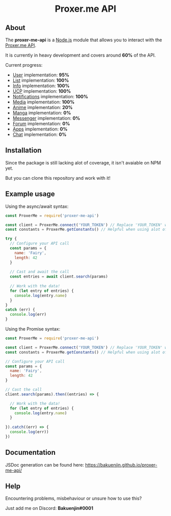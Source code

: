 <div align="center">
  <p>
    <h1>Proxer.me API</h1>
  </p>
</div>

## About
The **proxer-me-api** is a [Node.js](https://nodejs.org) module that allows you to interact with the [Proxer.me API](https://proxer.me/wiki/Proxer_API/v1).

It is currently in heavy development and covers around **60%** of the API.

Current progress:
- [User](https://proxer.me/wiki/Proxer_API/v1/User) implementation: **95%**
- [List](https://proxer.me/wiki/Proxer_API/v1/List) implementation: **100%**
- [Info](https://proxer.me/wiki/Proxer_API/v1/Info) implementation: **100%**
- [UCP](https://proxer.me/wiki/Proxer_API/v1/Ucp) implementation: **100%**
- [Notifications](https://proxer.me/wiki/Proxer_API/v1/Notifications) implementation: **100%**
- [Media](https://proxer.me/wiki/Proxer_API/v1/Media) implementation: **100%**
- [Anime](https://proxer.me/wiki/Proxer_API/v1/Anime) implementation: **20%**
- [Manga](https://proxer.me/wiki/Proxer_API/v1/Manga) implementation: **0%**
- [Messenger](https://proxer.me/wiki/Proxer_API/v1/Messenger) implementation: **0%**
- [Forum](https://proxer.me/wiki/Proxer_API/v1/Forum) implementation: **0%**
- [Apps](https://proxer.me/wiki/Proxer_API/v1/Apps) implementation: **0%**
- [Chat](https://proxer.me/wiki/Proxer_API/v1/Chat) implementation: **0%**

## Installation
Since the package is still lacking alot of coverage, it isn't avaiable on NPM yet.

But you can clone this repository and work with it!

## Example usage
Using the async/await syntax:
```js
const ProxerMe = require('proxer-me-api')

const client = ProxerMe.connect('YOUR_TOKEN') // Replace 'YOUR_TOKEN' with your personal API key.
const constants = ProxerMe.getConstants() // Helpful when using alot of optional params!

try {
  // Configure your API call
  const params = {
    name: 'Fairy',
    length: 42
  }
  
  // Cast and await the call
  const entries = await client.search(params)
  
  // Work with the data!
  for (let entry of entries) {
    console.log(entry.name)
  }
}
catch (err) {
  console.log(err)
}
```

Using the Promise syntax:
```js
const ProxerMe = require('proxer-me-api')

const client = ProxerMe.connect('YOUR_TOKEN') // Replace 'YOUR_TOKEN' with your personal API key.
const constants = ProxerMe.getConstants() // Helpful when using alot of optional params!

// Configure your API call
const params = {
  name: 'Fairy',
  length: 42
}

// Cast the call
client.search(params).then((entries) => {

  // Work with the data!
  for (let entry of entries) {
    console.log(entry.name)
  }
  
}).catch((err) => {
  console.log(err))
})
```

## Documentation
JSDoc generation can be found here:
https://bakuenjin.github.io/proxer-me-api/

## Help
Encountering problems, misbehaviour or unsure how to use this?

Just add me on Discord: **Bakuenjin#0001**
